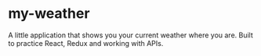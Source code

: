 # my-weather
A little application that shows you your current weather where you are. Built to practice React, Redux and working with APIs.
